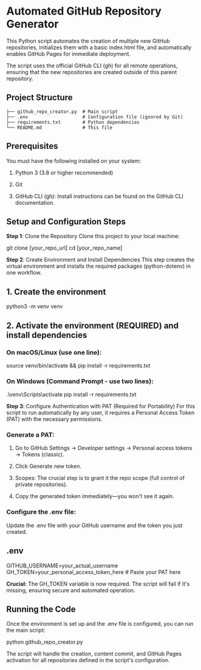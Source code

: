 # Automated GitHub Repository Generator
This Python script automates the creation of multiple new GitHub repositories, initializes them with a basic index.html file, and automatically enables GitHub Pages for immediate deployment.

The script uses the official GitHub CLI (gh) for all remote operations, ensuring that the new repositories are created outside of this parent repository.

## Project Structure
```
├── github_repo_creator.py  # Main script
├── .env                    # Configuration file (ignored by Git)
├── requirements.txt        # Python dependencies
└── README.md               # This file
```

## Prerequisites
You must have the following installed on your system:

1. Python 3 (3.8 or higher recommended)

2. Git

3. GitHub CLI (gh): Install instructions can be found on the GitHub CLI documentation.

## Setup and Configuration Steps
__Step 1__: Clone the Repository
Clone this project to your local machine:

git clone [your_repo_url]
cd [your_repo_name]


__Step 2__: Create Environment and Install Dependencies
This step creates the virtual environment and installs the required packages (python-dotenv) in one workflow.

## 1. Create the environment
python3 -m venv venv

## 2. Activate the environment (REQUIRED) and install dependencies
### On macOS/Linux (use one line):
source venv/bin/activate && pip install -r requirements.txt

### On Windows (Command Prompt - use two lines):
.\venv\Scripts\activate
pip install -r requirements.txt

__Step 3__: Configure Authentication with PAT (Required for Portability)
For this script to run automatically by any user, it requires a Personal Access Token (PAT) with the necessary permissions.

### Generate a PAT:

1. Go to GitHub Settings → Developer settings → Personal access tokens → Tokens (classic).

2. Click Generate new token.

3. Scopes: The crucial step is to grant it the repo scope (full control of private repositories).

4. Copy the generated token immediately—you won't see it again.

### Configure the .env file:
Update the .env file with your GitHub username and the token you just created.

## .env
GITHUB_USERNAME=your_actual_username
GH_TOKEN=your_personal_access_token_here  # Paste your PAT here


__Crucial:__ The GH_TOKEN variable is now required. The script will fail if it's missing, ensuring secure and automated operation.

## Running the Code
Once the environment is set up and the .env file is configured, you can run the main script:

python github_repo_creator.py


The script will handle the creation, content commit, and GitHub Pages activation for all repositories defined in the script's configuration.
